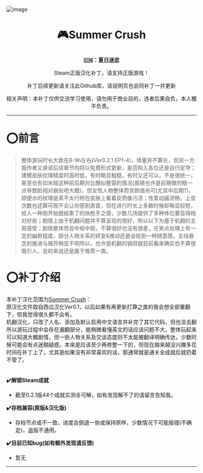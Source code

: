 ![image]()
# <p align="center">:video_game:Summer Crush</p>
**<p align="center">:cn:：夏日迷恋</p>**
<p align="center">Steam正版汉化补丁，请支持正版游戏！</p>
<p align="center">补丁后续更新请关注此Github库，该说明页也会同补丁一并更新</p>
<p align="center">相关声明：本补丁仅供交流学习使用，请勿用于商业目的，违者后果自负，本人概不负责。</p>

***

# :o:前言
> 整体游玩时长大致在8-9h左右(Ver0.2.1 EP1-4)，体量并不算长，但另一方面作者又承诺后续章节均将以免费形式更新，是否购入各位还是自行定夺；建模皮肤纹理精度时高时低，有时略显粗糙，有时又还可以，不是很统一，甚至也有如米娅这种前后期对比酷似整容的情况(我猜也许是前期做的糙一点导致脸相对崩些吧大概)，但女性人物整体而言颜值尚可(尤其中后期?)，顺便水的纹理是真不太行附在皮肤上看着反而像污渍；性爱动画流畅，上垒次数也还算可观不会让你感到吝啬，但在进行时长上多数时候却略显较短，给人一种刚开始就结束了的快枪手之感，少数几场提供了多种体位要显得相对好些；剧情上由于机翻问题并不算呈现的很好，所以以下为基于机翻的主观感受：剧情整体而言中规中矩，不算很好也没有很差，在笑点处理上有一定的幽默程度，部分人物关系的转变&推动还是会给到一种随意感，主线悬念的推进与揭开稍显不明所以，也许是机翻的锅但就目前看来确实也不算很吸引人。总的来说还是属于推荐一类。

# :o:补丁介绍
本补丁汉化范围为[Summer Crush](https://store.steampowered.com/app/2163060/Summer_Crush/)：
<br>原汉化文件取自西瓜汉化Ver0.1，以后如果有再更新打算之类的我会想全部重翻下，但我觉得很久都不会有。<br>机翻汉化，只改了人名、添加及默认启用中文语言并补完了其它代码，但也没去翻所以游玩过程中会存在漏翻部分，能稍微看懂英文的话应该问题不大，整体玩起来可以知道大概剧情，但一些人物关系及交谈态度则不太能被翻译明确传达，少数时候可能会有点迷糊疑惑。本来是应该至少再修整一下的，但现在越来越没兴趣多花时间在补丁上了，尤其是如果没有非常喜欢的话，那通常就是通关全成就后就扔着不管了。
<br><br><br>
**:heavy_check_mark:解锁Steam成就**
- 截至0.2.1版44个成就实测全可解，如有发现解不了的请留言告知我。

**:heavy_check_mark:存档兼容(原版&汉化版)**
- 存档节点或不一致，进度会倒退一些或保持原样，少数情况下可能报错(不确定)，盗版不通用。

**:heavy_check_mark:目前已知bug(如有额外发现请反馈)**
- 暂无

***
